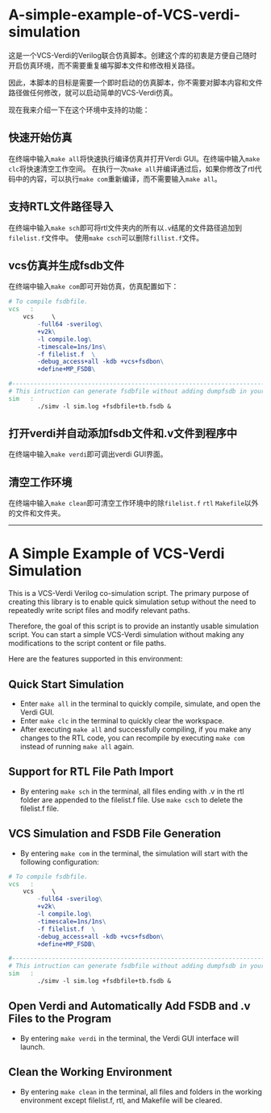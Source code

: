 # A-simple-example-of-VCS-verdi-simulation

这是一个VCS-Verdi的Verilog联合仿真脚本。创建这个库的初衷是方便自己随时开启仿真环境，而不需要重复编写脚本文件和修改相关路径。

因此，本脚本的目标是需要一个即时启动的仿真脚本，你不需要对脚本内容和文件路径做任何修改，就可以启动简单的VCS-Verdi仿真。

现在我来介绍一下在这个环境中支持的功能：
## 快速开始仿真
在终端中输入`make all`将快速执行编译仿真并打开Verdi GUI。在终端中输入`make clc`将快速清空工作空间。
在执行一次`make all`并编译通过后，如果你修改了rtl代码中的内容，可以执行`make com`重新编译，而不需要输入`make all`。


## 支持RTL文件路径导入
在终端中输入`make sch`即可将rtl文件夹内的所有以`.v`结尾的文件路径追加到`filelist.f`文件中。
使用`make csch`可以删除`fillist.f`文件。

## vcs仿真并生成fsdb文件
在终端中输入`make com`即可开始仿真，仿真配置如下：
``` makefile
# To compile fsdbfile.
vcs   :
	vcs     \
		-full64 -sverilog\
		+v2k\
		-l compile.log\
		-timescale=1ns/1ns\
		-f filelist.f  \
		-debug_access+all -kdb +vcs+fsdbon\
		+define+MP_FSDB\

#-------------------------------------------------------------------------------------------------------
# This intruction can generate fsdbfile without adding dumpfsdb in your testbench.
sim   :
		./simv -l sim.log +fsdbfile+tb.fsdb &
```
## 打开verdi并自动添加fsdb文件和.v文件到程序中
在终端中输入`make verdi`即可调出verdi GUI界面。

## 清空工作环境
在终端中输入`make clean`即可清空工作环境中的除`filelist.f` `rtl` `Makefile`以外的文件和文件夹。

---

# A Simple Example of VCS-Verdi Simulation

This is a VCS-Verdi Verilog co-simulation script. The primary purpose of creating this library is to enable quick simulation setup without the need to repeatedly write script files and modify relevant paths.

Therefore, the goal of this script is to provide an instantly usable simulation script. You can start a simple VCS-Verdi simulation without making any modifications to the script content or file paths.

Here are the features supported in this environment:
## Quick Start Simulation
- Enter `make all` in the terminal to quickly compile, simulate, and open the Verdi GUI.
- Enter `make clc` in the terminal to quickly clear the workspace.
- After executing `make all` and successfully compiling, if you make any changes to the RTL code, you can recompile by executing `make com` instead of running `make all` again.

## Support for RTL File Path Import
- By entering `make sch` in the terminal, all files ending with .v in the rtl folder are appended to the filelist.f file. Use `make csch` to delete the filelist.f file.

## VCS Simulation and FSDB File Generation
- By entering `make com` in the terminal, the simulation will start with the following configuration:
``` makefile
# To compile fsdbfile.
vcs   :
	vcs     \
		-full64 -sverilog\
		+v2k\
		-l compile.log\
		-timescale=1ns/1ns\
		-f filelist.f  \
		-debug_access+all -kdb +vcs+fsdbon\
		+define+MP_FSDB\

#-------------------------------------------------------------------------------------------------------
# This intruction can generate fsdbfile without adding dumpfsdb in your testbench.
sim   :
		./simv -l sim.log +fsdbfile+tb.fsdb &
```
## Open Verdi and Automatically Add FSDB and .v Files to the Program
- By entering `make verdi` in the terminal, the Verdi GUI interface will launch.

## Clean the Working Environment
- By entering `make clean` in the terminal, all files and folders in the working environment except filelist.f, rtl, and Makefile will be cleared.
